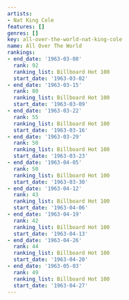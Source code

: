 ```yaml
---
artists:
- Nat King Cole
features: []
genres: []
key: all-over-the-world-nat-king-cole
name: All Over The World
rankings:
- end_date: '1963-03-08'
  rank: 92
  ranking_list: Billboard Hot 100
  start_date: '1963-03-02'
- end_date: '1963-03-15'
  rank: 80
  ranking_list: Billboard Hot 100
  start_date: '1963-03-09'
- end_date: '1963-03-22'
  rank: 55
  ranking_list: Billboard Hot 100
  start_date: '1963-03-16'
- end_date: '1963-03-29'
  rank: 50
  ranking_list: Billboard Hot 100
  start_date: '1963-03-23'
- end_date: '1963-04-05'
  rank: 50
  ranking_list: Billboard Hot 100
  start_date: '1963-03-30'
- end_date: '1963-04-12'
  rank: 43
  ranking_list: Billboard Hot 100
  start_date: '1963-04-06'
- end_date: '1963-04-19'
  rank: 42
  ranking_list: Billboard Hot 100
  start_date: '1963-04-13'
- end_date: '1963-04-26'
  rank: 44
  ranking_list: Billboard Hot 100
  start_date: '1963-04-20'
- end_date: '1963-05-03'
  rank: 49
  ranking_list: Billboard Hot 100
  start_date: '1963-04-27'
---
```


